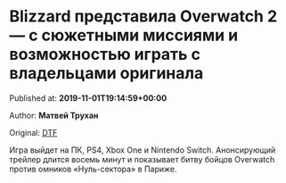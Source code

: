 
# Blizzard представила Overwatch 2 — с сюжетными миссиями и возможностью играть с владельцами оригинала

Published at: **2019-11-01T19:14:59+00:00**

Author: **Матвей Трухан**

Original: [DTF](https://dtf.ru/games/79032-blizzard-predstavila-overwatch-2-s-syuzhetnymi-missiyami-i-vozmozhnostyu-igrat-s-vladelcami-originala)

Игра выйдет на ПК, PS4, Xbox One и Nintendo Switch.
Анонсирующий трейлер длится восемь минут и показывает битву бойцов Overwatch против омников «Нуль-сектора» в Париже.

